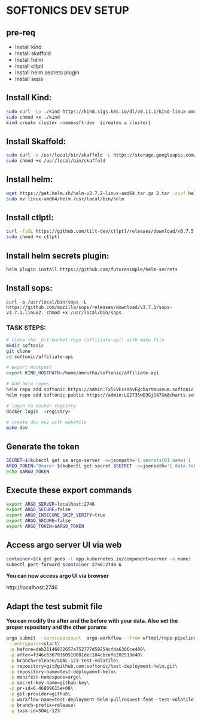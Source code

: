 # SOFTONICS DEV SETUP

## pre-req

* Install kind
* Install skaffold
* Install helm
* Install ctlptl
* Install helm secrets plugin
* Install sops

## Install Kind:
```bash
sudo curl -Lo ./kind https://kind.sigs.k8s.io/dl/v0.11.1/kind-linux-amd64
sudo chmod +x ./kind
kind create cluster –name=sft-dev  (creates a cluster)
```

## Install Skaffold:
```bash
sudo curl -o /usr/local/bin/skaffold -L https://storage.googleapis.com/skaffold/releases/v1.26.1/skaffold-linux-amd64
sudo chmod +x /usr/local/bin/skaffold
```

## Install helm:
```bash
wget https://get.helm.sh/helm-v3.7.2-linux-amd64.tar.gz 2.tar -zxvf helm-v3.7.2-linux-amd64.tar.gz 
sudo mv linux-amd64/helm /usr/local/bin/helm
```

## Install ctlptl:
```bash
curl -fsSL https://github.com/tilt-dev/ctlptl/releases/download/v0.7.5 /ctlptl.0.7.5.linux.x86_64.tar.gz | sudo tar -xzv -C /usr/local/bin ctlptl
sudo chmod +x ctlptl
```

## Install helm secrets plugin:
```bash
helm plugin install https://github.com/futuresimple/helm-secrets
```

## Install sops:
```
curl -o /usr/local/bin/sops -L https://github.com/mozilla/sops/releases/download/v3.7.1/sops-v3.7.1.linux2. chmod +x /usr/local/bin/sops
```

### TASK STEPS: 
```bash
# clone the  bit-bucket repo (affiliate-api) with make file
mkdir softonic
git clone 
cd softonic/affiliate-api 

# export Hostpath
export KIND_HOSTPATH=/home/amrutha/softonic/affiliate-api

# Add helm repos
helm repo add softonic https://admin:TxlEVEssXbvE@chartmuseum.softonic.io/
helm repo add softonic-public https://admin:LQ2735wD3GjS47Xm@charts.softonic.io

# login to docker registry
docker login  <registry>

# create dev env with makefile
make dev
```

## Generate the token

```sh
SECRET=$(kubectl get sa argo-server -o=jsonpath='{.secrets[0].name}')
ARGO_TOKEN="Bearer $(kubectl get secret $SECRET -o=jsonpath='{.data.token}' | base64 --decode)"
echo $ARGO_TOKEN
```
## Execute these export commands

```sh
export ARGO_SERVER=localhost:2746
export ARGO_SECURE=false
export ARGO_INSECURE_SKIP_VERIFY=true
export ARGO_SECURE=false
export ARGO_TOKEN=$ARGO_TOKEN
```

## Access argo server UI via web

```sh
container=$(k get pods -l app.kubernetes.io/component=server -o name)
kubectl port-forward $container 2746:2746 &
```

**You can now access argo UI via browser**

http://localhost:2746

## Adapt the test submit file


**You can modify the after and the before with your data.
Also set the proper repository and the other params**

```sh
argo submit --serviceaccount  argo-workflow --from wftmpl/repo-pipeline\
 --entrypoint=start\
 -p before=deb21146832657a752777d59254cfda6306ce400\
 -p after=f346c63679160510081dec184cbcefe202513e40\
 -p branch=release/SOAL-123-test-volatile\
 -p repository=git@github.com:softonic/test-deployment-helm.git\
 -p repository-name=test-deployment-helm\
 -p manifest-namespace=argo\
 -p secret-key-name=github-key\
 -p pr-id=6.46809615e+08\
 -p git-provider=github\
 -p workflow-name=test-deployment-helm-pullrequest-feat--test-volatile-cdvff\
 -p branch-prefix=release\
 -p task-id=SOAL-123
``` 


